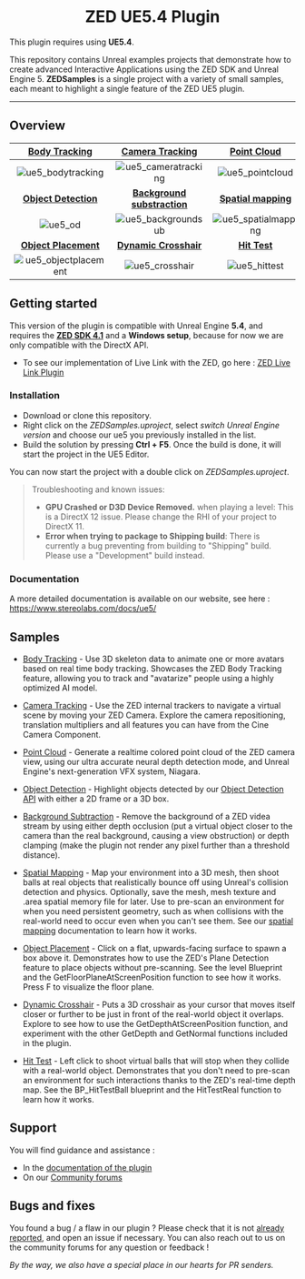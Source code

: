 <h1 align="center">
ZED UE5.4 Plugin
  <br>
</h1>

This plugin requires using **UE5.4**.

<p align="center">

This repository contains Unreal examples projects that demonstrate how to create advanced Interactive Applications using the ZED SDK and Unreal Engine 5.
**ZEDSamples** is a single project with a variety of small samples, each meant to highlight a single feature of the ZED UE5 plugin. 

</p>

---

## Overview

<div align="center">

| [**Body Tracking**](https://www.stereolabs.com/docs/ue5/body-tracking/) | [**Camera Tracking**](https://www.stereolabs.com/docs/ue5/camera-tracking/) | [**Point Cloud**](https://www.stereolabs.com/docs/ue5/) 
| :-----------: |  :------------: | :--------: |
| ![ue5_bodytracking](https://user-images.githubusercontent.com/60651082/232523450-d3b07499-db8f-40fa-ae97-270ba6e957ad.gif) | ![ue5_cameratracking](https://user-images.githubusercontent.com/60651082/232523068-2bef7427-76cf-419a-9b96-ac8eae213ffc.gif) | ![ue5_pointcloud](https://user-images.githubusercontent.com/60651082/232523878-8aa30875-2d75-4969-857f-987adbc6e119.gif)
| [**Object Detection**](https://www.stereolabs.com/docs/ue5/object-detection/) | [**Background substraction**](https://www.stereolabs.com/docs/ue5/background-subtraction/) | [**Spatial mapping**](https://www.stereolabs.com/docs/ue5/spatial-mapping/)
| ![ue5_od](https://user-images.githubusercontent.com/60651082/232524343-e6e368f2-43ab-44e1-ac10-68e174c9b6dc.gif) | ![ue5_backgroundsub](https://user-images.githubusercontent.com/60651082/232524642-e9e327eb-ccc6-4ee2-b953-574347920188.gif) | ![ue5_spatialmapping](https://user-images.githubusercontent.com/60651082/232524962-e403b50e-622f-4448-b8d2-534a3f9a3183.gif)
| [**Object Placement**](https://www.stereolabs.com/docs/ue5/) | [**Dynamic Crosshair**](https://www.stereolabs.com/docs/ue5/) | [**Hit Test**](https://www.stereolabs.com/docs/ue5/)
| ![ue5_objectplacement](https://user-images.githubusercontent.com/60651082/232526333-76a5ccca-fa04-4f26-a8c6-d011fd25c2f7.gif) | ![ue5_crosshair](https://user-images.githubusercontent.com/60651082/232526872-1317ac5b-f19f-48d8-a538-267db3e91231.gif) | ![ue5_hittest](https://user-images.githubusercontent.com/60651082/232527439-52b3af85-34ae-4ce6-8c2f-a9c1ab6de44b.gif)

</div>

## Getting started

This version of the plugin is compatible with Unreal Engine **5.4**, and requires the [**ZED SDK 4.1**](https://www.stereolabs.com/docs/get-started-with-zed/#download-and-install-the-zed-sdk) and a **Windows setup**, because for now we are only compatible with the DirectX API.

- To see our implementation of Live Link with the ZED, go here : [ZED Live Link Plugin](https://github.com/stereolabs/zed-LiveLink-plugin)

### Installation

- Download or clone this repository.
- Right click on the *ZEDSamples.uproject*, select *switch Unreal Engine version* and choose our ue5 you previously installed in the list.
- Build the solution by pressing **Ctrl + F5**. Once the build is done, it will start the project in the UE5 Editor. 

You can now start the project with a double click on *ZEDSamples.uproject*.

> Troubleshooting and known issues:
> - **GPU Crashed or D3D Device Removed.** when playing a level: This is a DirectX 12 issue. Please change the RHI of your project to DirectX 11.
> - **Error when trying to package to Shipping build**: There is currently a bug preventing from building to "Shipping" build. Please use a "Development" build instead.

### Documentation

A more detailed documentation is available on our website, see here :  https://www.stereolabs.com/docs/ue5/

## Samples

* [Body Tracking](https://www.stereolabs.com/docs/ue5/body-tracking/) - Use 3D skeleton data to animate one or more avatars based on real time body tracking. Showcases the ZED Body Tracking feature, allowing you to track and "avatarize" people using a highly optimized AI model. 

* [Camera Tracking](https://www.stereolabs.com/docs/ue5/camera-tracking/) - Use the ZED internal trackers to navigate a virtual scene by moving your ZED Camera. Explore the camera repositioning, translation multipliers and all features you can have from the Cine Camera Component.

* [Point Cloud](https://www.stereolabs.com/docs/ue5/) - Generate a realtime colored point cloud of the ZED camera view, using our ultra accurate neural depth detection mode, and Unreal Engine's next-generation VFX system, Niagara.

* [Object Detection](https://www.stereolabs.com/docs/ue5/object-detection/) - Highlight objects detected by our [Object Detection API](https://www.stereolabs.com/docs/api/group__Object__group.html) with either a 2D frame or a 3D box.

* [Background Subtraction](https://www.stereolabs.com/docs/ue5/background-subtraction/) - Remove the background of a ZED videa stream by using either depth occlusion (put a virtual object closer to the camera than the real background, causing a view obstruction) or depth clamping (make the plugin not render any pixel further than a threshold distance).

* [Spatial Mapping](https://www.stereolabs.com/docs/ue5/spatial-mapping/) - Map your environment into a 3D mesh, then shoot balls at real objects that realistically bounce off using Unreal's collision detection and physics. Optionally, save the mesh, mesh texture and .area spatial memory file for later. Use to pre-scan an environment for when you need persistent geometry, such as when collisions with the real-world need to occur even when you can't see them. See our [spatial mapping](https://docs.stereolabs.com/mixed-reality/unreal/spatial-mapping/) documentation to learn how it works. 

* [Object Placement](https://www.stereolabs.com/docs/ue5/) - Click on a flat, upwards-facing surface to spawn a box above it. Demonstrates how to use the ZED's Plane Detection feature to place objects without pre-scanning. See the level Blueprint and the GetFloorPlaneAtScreenPosition function to see how it works. Press F to visualize the floor plane.

* [Dynamic Crosshair](https://www.stereolabs.com/docs/ue5/) - Puts a 3D crosshair as your cursor that moves itself closer or further to be just in front of the real-world object it overlaps. Explore to see how to use the GetDepthAtScreenPosition function, and experiment with the other GetDepth and GetNormal functions included in the plugin. 

* [Hit Test](https://www.stereolabs.com/docs/ue5/) - Left click to shoot virtual balls that will stop when they collide with a real-world object. Demonstrates that you don't need to pre-scan an environment for such interactions thanks to the ZED's real-time depth map. See the BP_HitTestBall blueprint and the HitTestReal function to learn how it works.

## Support

You will find guidance and assistance :
- In the [documentation of the plugin](https://www.stereolabs.com/docs/ue5/)
- On our [Community forums](https://community.stereolabs.com/)

## Bugs and fixes

You found a bug / a flaw in our plugin ? Please check that it is not [already reported](https://github.com/stereolabs/zed-UE5/issues), and open an issue if necessary. You can also reach out to us on the community forums for any question or feedback ! 

*By the way, we also have a special place in our hearts for PR senders.*

